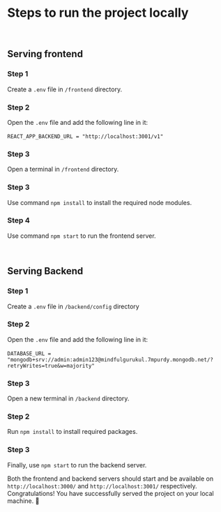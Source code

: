 # Steps to run the project locally

<br/>

## Serving frontend
### Step 1 
Create a `.env` file in `/frontend` directory.

### Step 2
Open the `.env` file and add the following line in it:<br/><br/>
`REACT_APP_BACKEND_URL = "http://localhost:3001/v1"`

### Step 3
Open a terminal in `/frontend` directory.

### Step 3
Use command `npm install` to install the required node modules.

### Step 4
Use command `npm start` to run the frontend server.

<br/>

## Serving Backend
### Step 1
Create a `.env` file in `/backend/config` directory

### Step 2
Open the `.env` file and add the following line in it:<br/><br/>
`DATABASE_URL = "mongodb+srv://admin:admin123@mindfulgurukul.7mpurdy.mongodb.net/?retryWrites=true&w=majority"`

### Step 3
Open a new terminal in `/backend` directory.

### Step 2
Run `npm install` to install required packages.

### Step 3
Finally, use `npm start` to run the backend server.

Both the frontend and backend servers should start and be available on `http://localhost:3000/` and `http://localhost:3001/` respectively.<br/>
Congratulations! You have successfully served the project on your local machine. 🎉
